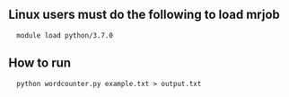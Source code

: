 ## Linux users must do the following to load mrjob
      module load python/3.7.0
      
##  How to run
  
      python wordcounter.py example.txt > output.txt
